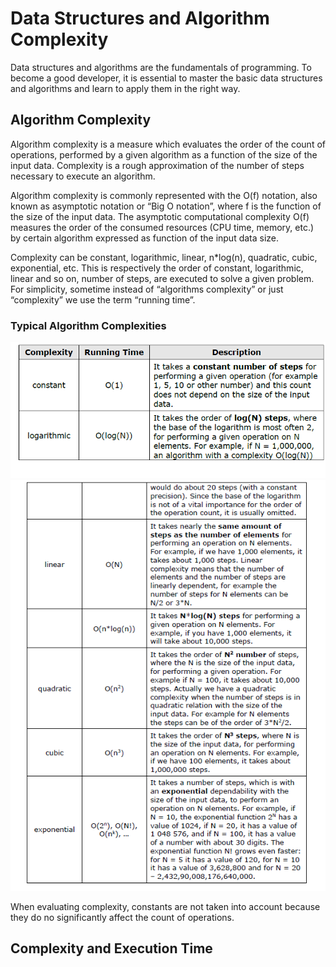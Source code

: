 # Data Structures and Algorithm Complexity

Data structures and algorithms are the fundamentals of programming. To become a good developer, it is essential to master the basic data structures and algorithms and learn to apply them in the right way.

## Algorithm Complexity

Algorithm complexity is a measure which evaluates the order of the count of operations, performed by a given algorithm as a function of the size of the input data. Complexity is a rough approximation of the number of steps necessary to execute an algorithm.

Algorithm complexity is commonly represented with the O(f) notation, also known as asymptotic notation or “Big O notation”, where f is the function of the size of the input data. The asymptotic computational complexity O(f) measures the order of the consumed resources (CPU time, memory, etc.) by certain algorithm expressed as function of the input data size.

Complexity can be constant, logarithmic, linear, n\*log(n), quadratic, cubic, exponential, etc. This is respectively the order of constant, logarithmic, linear and so on, number of steps, are executed to solve a given problem. For simplicity, sometime instead of “algorithms complexity” or just “complexity” we use the term “running time”.

### Typical Algorithm Complexities

![](assets/comp.PNG)
![](assets/comp2.PNG)

When evaluating complexity, constants are not taken into account because they do no significantly affect the count of operations.

## Complexity and Execution Time
